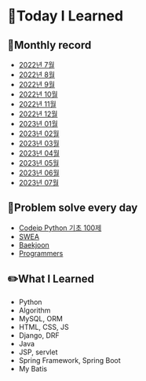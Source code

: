 # 📖Today I Learned

## 📅Monthly record

* [2022년 7월](./202207TIL.md)
* [2022년 8월](./202208TIL.md)
* [2022년 9월](./202209TIL.md)
* [2022년 10월](./202210TIL.md)
* [2022년 11월](./202211TIL.md)
* [2022년 12월](./202212TIL.md)
* [2023년 01월](./202301TIL.md)
* [2023년 02월](./202302TIL.md)
* [2023년 03월](./202303TIL.md)
* [2023년 04월](./202304TIL.md)
* [2023년 05월](./202305TIL.md)
* [2023년 06월](./202306TIL.md)
* [2023년 07월](./202307TIL.md)

## 💾Problem solve every day
* [Codeip Python 기초 100제](./Python_codeup/README.md)
* [SWEA](./SWEA/README.md)
* [Baekjoon](./Baekjoon/README.md)
* [Programmers](./programmers/)

## ✏️What I Learned
* Python
* Algorithm
* MySQL, ORM
* HTML, CSS, JS
* Django, DRF
* Java
* JSP, servlet
* Spring Framework, Spring Boot
* My Batis